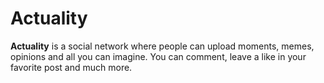 # Actuality

<p><b>Actuality</b> is a social network where people can upload moments, memes, opinions and all you can imagine. You can comment, leave a like in your favorite post and much more.</p>

